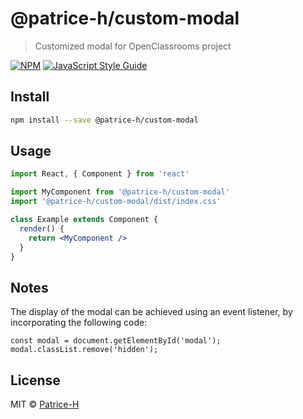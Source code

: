 # @patrice-h/custom-modal

> Customized modal for OpenClassrooms project

[![NPM](https://img.shields.io/npm/v/@patrice-h/custom-modal.svg)](https://www.npmjs.com/package/@patrice-h/custom-modal) [![JavaScript Style Guide](https://img.shields.io/badge/code_style-standard-brightgreen.svg)](https://standardjs.com)

## Install

```bash
npm install --save @patrice-h/custom-modal
```

## Usage

```jsx
import React, { Component } from 'react'

import MyComponent from '@patrice-h/custom-modal'
import '@patrice-h/custom-modal/dist/index.css'

class Example extends Component {
  render() {
    return <MyComponent />
  }
}
```

## Notes

The display of the modal can be achieved using an event listener, by incorporating the following code:

```Js
const modal = document.getElementById('modal');
modal.classList.remove('hidden');
```

## License

MIT © [Patrice-H](https://github.com/Patrice-H)
